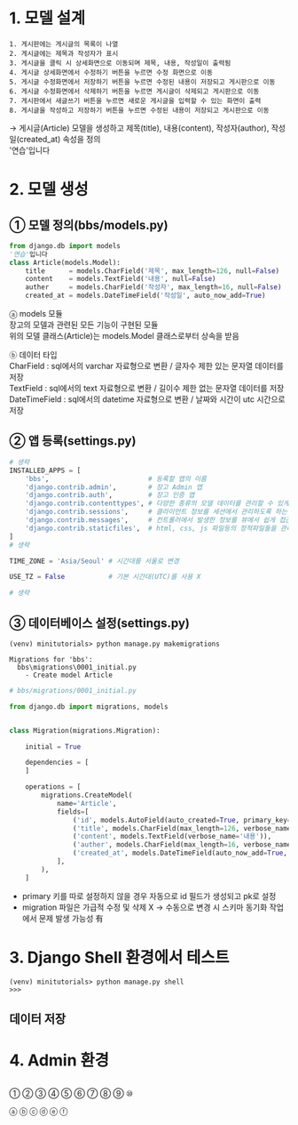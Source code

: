 # 1. 모델 설계
~~~
1. 게시판에는 게시글의 목록이 나열
2. 게시글에는 제목과 작성자가 표시
3. 게시글을 클릭 시 상세화면으로 이동되며 제목, 내용, 작성일이 출력됨
4. 게시글 상세화면에서 수정하기 버튼을 누르면 수정 화면으로 이동
5. 게시글 수정화면에서 저장하기 버튼을 누르면 수정된 내용이 저장되고 게시판으로 이동
6. 게시글 수정화면에서 삭제하기 버튼을 누르면 게시글이 삭제되고 게시판으로 이동
7. 게시판에서 새글쓰기 버튼을 누르면 새로운 게시글을 입력할 수 있는 화면이 출력
8. 게시글을 작성하고 저장하기 버튼을 누르면 수정된 내용이 저장되고 게시판으로 이동
~~~
→ 게시글(Article) 모델을 생성하고 제목(title), 내용(content), 작성자(author), 작성일(created_at) 속성을 정의  
'연습'입니다
# 2. 모델 생성
## ① 모델 정의(bbs/models.py)
~~~python
from django.db import models
'연습'입니다  
class Article(models.Model):
    title      = models.CharField('제목', max_length=126, null=False)
    content    = models.TextField('내용', null=False)                  
    auther     = models.CharField('작성자', max_length=16, null=False) 
    created_at = models.DateTimeField('작성일', auto_now_add=True)     
~~~
ⓐ models 모듈  
장고의 모델과 관련된 모든 기능이 구현된 모듈  
위의 모델 클래스(Article)는 models.Model 클래스로부터 상속을 받음  

ⓑ 데이터 타입  
CharField : sql에서의 varchar 자료형으로 변환 / 글자수 제한 있는 문자열 데이터를 저장  
TextField : sql에서의 text 자료형으로 변환 / 길이수 제한 없는 문자열 데이터를 저장  
DateTimeField : sql에서의 datetime 자료형으로 변환 / 날짜와 시간이 utc 시간으로 저장  
## ② 앱 등록(settings.py)
~~~python
# 생략
INSTALLED_APPS = [
    'bbs',                         # 등록할 앱의 이름
    'django.contrib.admin',        # 장고 Admin 앱
    'django.contrib.auth',         # 장고 인증 앱
    'django.contrib.contenttypes', # 다양한 종류의 모델 데이터를 관리할 수 있게 도와주는 앱
    'django.contrib.sessions',     # 클라이언트 정보를 세션에서 관리하도록 하는 프레임워크
    'django.contrib.messages',     # 컨트롤러에서 발생한 정보를 뷰에서 쉽게 접근하도록 연결하는 프레임워크
    'django.contrib.staticfiles',  # html, css, js 파일등의 정적파일들을 관리해주는 프레임워크
]
# 생략

TIME_ZONE = 'Asia/Seoul' # 시간대를 서울로 변경

USE_TZ = False           # 기본 시간대(UTC)를 사용 X

# 생략
~~~
## ③ 데이터베이스 설정(settings.py)
~~~
(venv) minitutorials> python manage.py makemigrations

Migrations for 'bbs':
  bbs\migrations\0001_initial.py
    - Create model Article
~~~
~~~python
# bbs/migrations/0001_initial.py

from django.db import migrations, models


class Migration(migrations.Migration):

    initial = True

    dependencies = [
    ]

    operations = [
        migrations.CreateModel(
            name='Article',
            fields=[
                ('id', models.AutoField(auto_created=True, primary_key=True, serialize=False, verbose_name='ID')),
                ('title', models.CharField(max_length=126, verbose_name='제목')),
                ('content', models.TextField(verbose_name='내용')),
                ('auther', models.CharField(max_length=16, verbose_name='작성자')),
                ('created_at', models.DateTimeField(auto_now_add=True, verbose_name='작성일')),
            ],
        ),
    ]
~~~
- primary 키를 따로 설정하지 않을 경우 자동으로 id 필드가 생성되고 pk로 설정  
- migration 파일은 가급적 수정 및 삭제 X → 수동으로 변경 시 스키마 동기화 작업에서 문제 발생 가능성 有  

# 3. Django Shell 환경에서 테스트
~~~
(venv) minitutorials> python manage.py shell
>>>
~~~
## 데이터 저장

# 4. Admin 환경

~~~python
~~~
①
②
③
④
⑤
⑥
⑦
⑧
⑨
⑩

ⓐ 
ⓑ 
ⓒ 
ⓓ 
ⓔ 
ⓕ 
